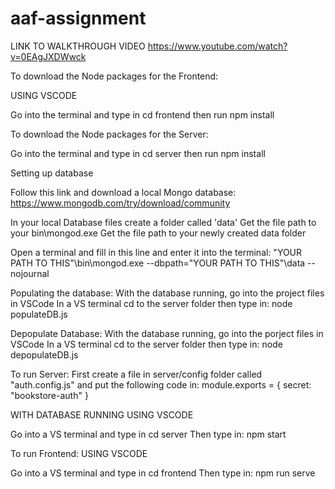 # aaf-assignment
LINK TO WALKTHROUGH VIDEO
https://www.youtube.com/watch?v=0EAgJXDWwck

To download the Node packages for the Frontend: 

USING VSCODE

Go into the terminal and type in cd frontend then run npm install

To download the Node packages for the Server:

Go into the terminal and type in cd server then run npm install

Setting up database

Follow this link and download a local Mongo database:
https://www.mongodb.com/try/download/community

In your local Database files create a folder called 'data'
Get the file path to your bin\mongod.exe
Get the file path to your newly created data folder

Open a terminal and fill in this line and enter it into the terminal: "YOUR PATH TO THIS"\bin\mongod.exe --dbpath="YOUR PATH TO THIS"\data --nojournal

Populating the database:
With the database running, go into the project files in VSCode
In a VS terminal cd to the server folder
then type in: node populateDB.js

Depopulate Database:
With the database running, go into the porject files in VSCode
In a VS terminal cd to the server folder
then type in: node depopulateDB.js

To run Server:
First create a file in server/config folder called "auth.config.js" and put the following code in:
module.exports = {
    secret: "bookstore-auth"
}

WITH DATABASE RUNNING
USING VSCODE

Go into a VS terminal and type in cd server
Then type in: npm start

To run Frontend:
USING VSCODE

Go into a VS terminal and type in cd frontend
Then type in: npm run serve
